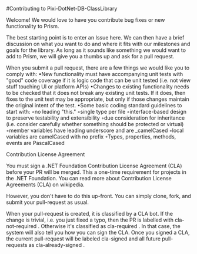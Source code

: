 #Contributing to Pixi-DotNet-DB-ClassLibrary

Welcome! We would love to have you contribute bug fixes or new functionality to Prism. 

The best starting point is to enter an Issue here. We can then have a brief discussion on what you want to do and where it fits with our milestones and goals for the library. As long as it sounds like something we would want to add to Prism, we will give you a thumbs up and ask for a pull request.

When you submit a pull request, there are a few things we would like you to comply with:
•New functionality must have accompanying unit tests with "good" code coverage if it is logic code that can be unit tested (i.e. not view stuff touching UI or platform APIs)
•Changes to existing functionality needs to be checked that it does not break any existing unit tests. If it does, then fixes to the unit test may be appropriate, but only if those changes maintain the original intent of the test.
•Some basic coding standard guidelines to start with: ◦no leading "this."
◦single type per file
◦interface-based design to preserve testability and extensibility
◦due consideration for inheritance (i.e. consider carefully whether something should be protected or virtual)
◦member variables have leading underscore and are _camelCased
◦local variables are camelCased with no prefix
◦Types, properties, methods, events are PascalCased


Contribution License Agreement

You must sign a .NET Foundation Contribution License Agreement (CLA) before your PR will be merged. This a one-time requirement for projects in the .NET Foundation. You can read more about Contribution License Agreements (CLA) on wikipedia.

However, you don't have to do this up-front. You can simply clone, fork, and submit your pull-request as usual.

When your pull-request is created, it is classified by a CLA bot. If the change is trivial, i.e. you just fixed a typo, then the PR is labelled with  cla-not-required . Otherwise it's classified as  cla-required . In that case, the system will also tell you how you can sign the CLA. Once you signed a CLA, the current pull-request will be labeled  cla-signed  and all future pull-requests as  cla-already-signed .
